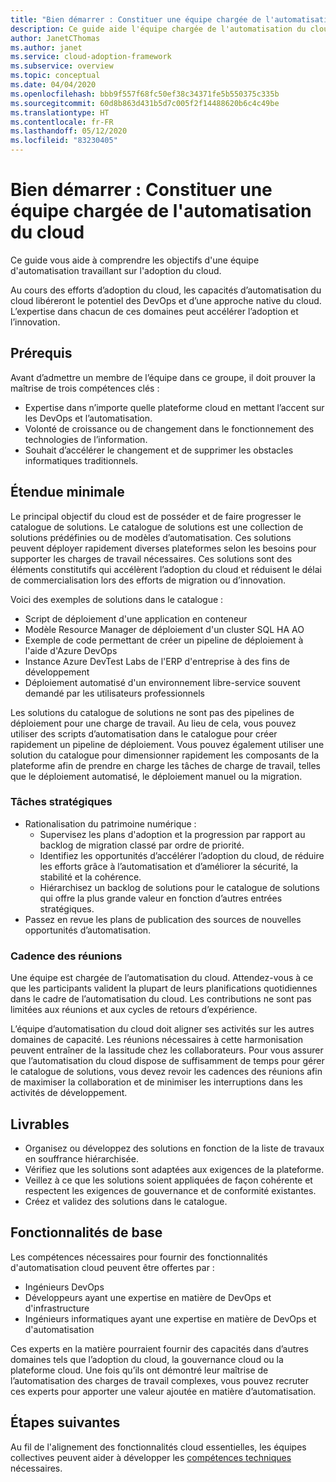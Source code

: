 ```yaml
---
title: "Bien démarrer : Constituer une équipe chargée de l'automatisation du cloud"
description: Ce guide aide l'équipe chargée de l'automatisation du cloud à identifier l'étendue, les livrables et les fonctionnalités dont elle est responsable.
author: JanetCThomas
ms.author: janet
ms.service: cloud-adoption-framework
ms.subservice: overview
ms.topic: conceptual
ms.date: 04/04/2020
ms.openlocfilehash: bbb9f557f68fc50ef38c34371fe5b550375c335b
ms.sourcegitcommit: 60d8b863d431b5d7c005f2f14488620b6c4c49be
ms.translationtype: HT
ms.contentlocale: fr-FR
ms.lasthandoff: 05/12/2020
ms.locfileid: "83230405"
---
```

# <a name="get-started-build-a-cloud-automation-team"></a>Bien démarrer : Constituer une équipe chargée de l'automatisation du cloud

Ce guide vous aide à comprendre les objectifs d'une équipe d'automatisation travaillant sur l'adoption du cloud.

Au cours des efforts d’adoption du cloud, les capacités d’automatisation du cloud libéreront le potentiel des DevOps et d’une approche native du cloud. L’expertise dans chacun de ces domaines peut accélérer l’adoption et l’innovation.

## <a name="prerequisites"></a>Prérequis

Avant d’admettre un membre de l’équipe dans ce groupe, il doit prouver la maîtrise de trois compétences clés :

- Expertise dans n’importe quelle plateforme cloud en mettant l’accent sur les DevOps et l’automatisation.
- Volonté de croissance ou de changement dans le fonctionnement des technologies de l’information.
- Souhait d’accélérer le changement et de supprimer les obstacles informatiques traditionnels.

## <a name="minimum-scope"></a>Étendue minimale

Le principal objectif du cloud est de posséder et de faire progresser le catalogue de solutions. Le catalogue de solutions est une collection de solutions prédéfinies ou de modèles d’automatisation. Ces solutions peuvent déployer rapidement diverses plateformes selon les besoins pour supporter les charges de travail nécessaires. Ces solutions sont des éléments constitutifs qui accélèrent l’adoption du cloud et réduisent le délai de commercialisation lors des efforts de migration ou d’innovation.

Voici des exemples de solutions dans le catalogue :

- Script de déploiement d'une application en conteneur
- Modèle Resource Manager de déploiement d'un cluster SQL HA AO
- Exemple de code permettant de créer un pipeline de déploiement à l'aide d'Azure DevOps
- Instance Azure DevTest Labs de l'ERP d'entreprise à des fins de développement
- Déploiement automatisé d'un environnement libre-service souvent demandé par les utilisateurs professionnels

Les solutions du catalogue de solutions ne sont pas des pipelines de déploiement pour une charge de travail. Au lieu de cela, vous pouvez utiliser des scripts d’automatisation dans le catalogue pour créer rapidement un pipeline de déploiement. Vous pouvez également utiliser une solution du catalogue pour dimensionner rapidement les composants de la plateforme afin de prendre en charge les tâches de charge de travail, telles que le déploiement automatisé, le déploiement manuel ou la migration.

### <a name="strategic-tasks"></a>Tâches stratégiques

- Rationalisation du patrimoine numérique :
  - Supervisez les plans d'adoption et la progression par rapport au backlog de migration classé par ordre de priorité.
  - Identifiez les opportunités d’accélérer l’adoption du cloud, de réduire les efforts grâce à l’automatisation et d’améliorer la sécurité, la stabilité et la cohérence.
  - Hiérarchisez un backlog de solutions pour le catalogue de solutions qui offre la plus grande valeur en fonction d’autres entrées stratégiques.
- Passez en revue les plans de publication des sources de nouvelles opportunités d’automatisation.

### <a name="meeting-cadence"></a>Cadence des réunions

Une équipe est chargée de l’automatisation du cloud. Attendez-vous à ce que les participants valident la plupart de leurs planifications quotidiennes dans le cadre de l’automatisation du cloud. Les contributions ne sont pas limitées aux réunions et aux cycles de retours d’expérience.

L’équipe d’automatisation du cloud doit aligner ses activités sur les autres domaines de capacité. Les réunions nécessaires à cette harmonisation peuvent entraîner de la lassitude chez les collaborateurs. Pour vous assurer que l’automatisation du cloud dispose de suffisamment de temps pour gérer le catalogue de solutions, vous devez revoir les cadences des réunions afin de maximiser la collaboration et de minimiser les interruptions dans les activités de développement.

## <a name="deliverables"></a>Livrables

- Organisez ou développez des solutions en fonction de la liste de travaux en souffrance hiérarchisée.
- Vérifiez que les solutions sont adaptées aux exigences de la plateforme.
- Veillez à ce que les solutions soient appliquées de façon cohérente et respectent les exigences de gouvernance et de conformité existantes.
- Créez et validez des solutions dans le catalogue.

## <a name="baseline-capability"></a>Fonctionnalités de base

Les compétences nécessaires pour fournir des fonctionnalités d'automatisation cloud peuvent être offertes par :

- Ingénieurs DevOps
- Développeurs ayant une expertise en matière de DevOps et d'infrastructure
- Ingénieurs informatiques ayant une expertise en matière de DevOps et d'automatisation

Ces experts en la matière pourraient fournir des capacités dans d’autres domaines tels que l’adoption du cloud, la gouvernance cloud ou la plateforme cloud. Une fois qu’ils ont démontré leur maîtrise de l’automatisation des charges de travail complexes, vous pouvez recruter ces experts pour apporter une valeur ajoutée en matière d’automatisation.

## <a name="whats-next"></a>Étapes suivantes

Au fil de l'alignement des fonctionnalités cloud essentielles, les équipes collectives peuvent aider à développer les [compétences techniques](../../organize/suggested-skills.md) nécessaires.
